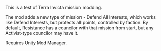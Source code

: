 This is a test of Terra Invicta mission modding.

The mod adds a new type of mission - Defend All Interests, which works like Defend Interests, but protects all points, controlled by faction. By default, Resistance has
a councilor with that mission from start, but any Activist-type councilor may have it.

Requires Unity Mod Manager.
